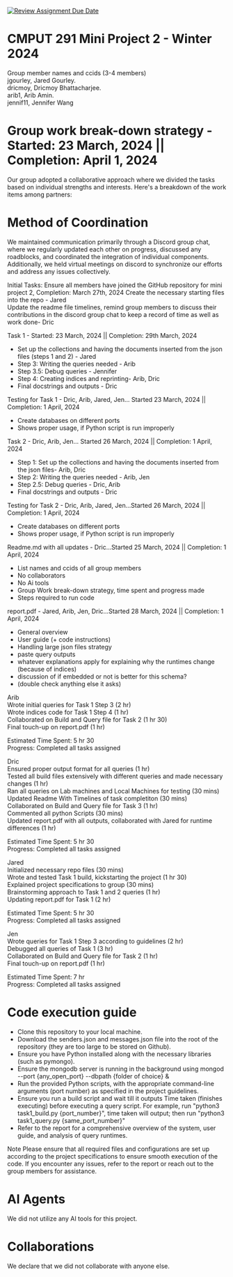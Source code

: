[![Review Assignment Due Date](https://classroom.github.com/assets/deadline-readme-button-24ddc0f5d75046c5622901739e7c5dd533143b0c8e959d652212380cedb1ea36.svg)](https://classroom.github.com/a/Fozs_Okj)
# CMPUT 291 Mini Project 2 - Winter 2024  
Group member names and ccids (3-4 members)  
  jgourley, Jared Gourley. <br />
  dricmoy, Dricmoy Bhattacharjee.  <br />
  arib1, Arib Amin. <br />
  jennif11, Jennifer Wang <br />

# Group work break-down strategy - Started: 23 March, 2024 || Completion: April 1, 2024
Our group adopted a collaborative approach where we divided the tasks based on individual strengths and interests. Here's a breakdown of the work items among partners:

# Method of Coordination 
We maintained communication primarily through a Discord group chat, where we regularly updated each other on progress, discussed any roadblocks, and coordinated the integration of individual components. Additionally, we held virtual meetings on discord to synchronize our efforts and address any issues collectively. <br />

Initial Tasks:
Ensure all members have joined the GitHub repository for mini project 2, Completion: March 27th, 2024
Create the necessary starting files into the repo - Jared <br />
Update the readme file timelines, remind group members to discuss their contributions in the discord group chat to keep a record of time as well as work done- Dric <br />

Task 1 - Started: 23 March, 2024 || Completion: 29th March, 2024<br />
- Set up the collections and having the documents inserted from the json files (steps 1 and 2) - Jared <br />
- Step 3: Writing the queries needed - Arib <br />
- Step 3.5: Debug queries - Jennifer <br />
- Step 4: Creating indices and reprinting- Arib, Dric <br />
- Final docstrings and outputs - Dric <br /> 

Testing for Task 1 - Dric, Arib, Jared, Jen... Started 23 March, 2024 || Completion: 1 April, 2024<br />
- Create databases on different ports <br />
- Shows proper usage, if Python script is run improperly <br />

Task 2 - Dric, Arib, Jen... Started 26 March, 2024 || Completion: 1 April, 2024 <br />
- Step 1: Set up the collections and having the documents inserted from the json files- Arib, Dric <br />
- Step 2: Writing the queries needed - Arib, Jen <br />
- Step 2.5: Debug queries - Dric, Arib <br />
- Final docstrings and outputs - Dric <br /> 

Testing for Task 2 - Dric, Arib, Jared, Jen...Started 26 March, 2024 || Completion: 1 April, 2024 <br />
- Create databases on different ports <br />
- Shows proper usage, if Python script is run improperly <br />

Readme.md with all updates - Dric...Started 25 March, 2024 || Completion: 1 April, 2024<br />
- List names and ccids of all group members
- No collaborators
- No Ai tools
- Group Work break-down strategy, time spent and progress made
- Steps required to run code

report.pdf - Jared, Arib, Jen, Dric...Started 28 March, 2024 || Completion: 1 April, 2024<br />
- General overview 
- User guide (+ code instructions) 
- Handling large json files strategy
- paste query outputs 
- whatever explanations apply for explaining why the runtimes change (because of indices)
- discussion of if embedded or not is better for this schema?
- (double check anything else it asks)

Arib <br />
Wrote initial queries for Task 1 Step 3 (2 hr)<br />
Wrote indices code for Task 1 Step 4 (1 hr) <br />
Collaborated on Build and Query file for Task 2 (1 hr 30)<br />
Final touch-up on report.pdf (1 hr) <br />

Estimated Time Spent: 5 hr 30 <br />
Progress: Completed all tasks assigned

Dric <br />
Ensured proper output format for all queries (1 hr)<br />
Tested all build files extensively with different queries and made necessary changes (1 hr)<br />
Ran all queries on Lab machines and Local Machines for testing (30 mins)<br />
Updated Readme With Timelines of task completiton (30 mins) <br />
Collaborated on Build and Query file for Task 3 (1 hr)<br />
Commented all python Scripts (30 mins)<br />
Updated report.pdf with all outputs, collaborated with Jared for runtime differences (1 hr)<br />

Estimated Time Spent: 5 hr 30<br />
Progress: Completed all tasks assigned

Jared <br />
Initialized necessary repo files (30 mins)<br />
Wrote and tested Task 1 build, kickstarting the project (1 hr 30) <br />
Explained project specifications to group (30 mins)<br />
Brainstorming approach to Task 1 and 2 queries (1 hr)<br />
Updating report.pdf for Task 1 (2 hr)<br />

Estimated Time Spent: 5 hr 30 <br />
Progress: Completed all tasks assigned <br />

Jen <br />
Wrote queries for Task 1 Step 3 according to guidelines (2 hr)<br />
Debugged all queries of Task 1 (3 hr) <br />
Collaborated on Build and Query file for Task 2 (1 hr) <br />
Final touch-up on report.pdf (1 hr)<br />

Estimated Time Spent: 7 hr <br />
Progress: Completed all tasks assigned  <br />

# Code execution guide
- Clone this repository to your local machine.
- Download the senders.json and messages.json file into the root of the repository (they are too large to be stored on Github).
- Ensure you have Python installed along with the necessary libraries (such as pymongo). 
- Ensure the mongodb server is running in the background using mongod --port {any_open_port} --dbpath {folder of choice} & 
- Run the provided Python scripts, with the appropriate command-line arguments (port number) as specified in the project guidelines. 
- Ensure you run a build script and wait till it outputs Time taken (finishes executing) before executing a query script. For example, run "python3 task1_build.py {port_number}", time taken will output; then run "python3 task1_query.py {same_port_number}" 
- Refer to the report for a comprehensive overview of the system, user guide, and analysis of query runtimes. 

Note
Please ensure that all required files and configurations are set up according to the project specifications to ensure smooth execution of the code. If you encounter any issues, refer to the report or reach out to the group members for assistance. <br />

# AI Agents
We did not utilize any AI tools for this project.

# Collaborations
We declare that we did not collaborate with anyone else.
